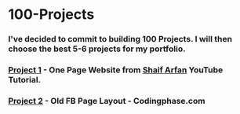# 100-Projects
### I've decided to commit to building 100 Projects. I will then choose the best 5-6 projects for my portfolio.

### <b>[Project 1](https://github.com/rlanier-webdev/100-projects-project-1)</b> - One Page Website from <b>[Shaif Arfan](https://github.com/shaifarfan)</b> YouTube Tutorial.
### <b>[Project 2](https://github.com/rlanier-webdev/100-projects-p2)</b> - Old FB Page Layout - Codingphase.com

